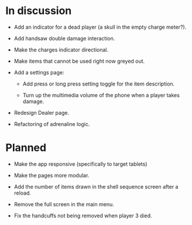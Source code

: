 # In discussion

- Add an indicator for a dead player (a skull in the empty charge meter?). 

- Add handsaw double damage interaction.

- Make the charges indicator directional.

- Make items that cannot be used right now greyed out.

- Add a settings page: 

  - Add press or long press setting toggle for the item description.

  - Turn up the multimedia volume of the phone when a player takes damage.

- Redesign Dealer page.

- Refactoring of adrenaline logic.

# Planned

- Make the app responsive (specifically to target tablets)

- Make the pages more modular. 

- Add the number of items drawn in the shell sequence screen after a reload.

- Remove the full screen in the main menu. 

- Fix the handcuffs not being removed when player 3 died. 